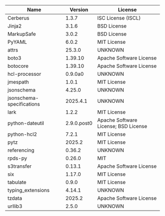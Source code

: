| Name                      | Version     | License                              |
|---------------------------|-------------|--------------------------------------|
| Cerberus                  | 1.3.7       | ISC License (ISCL)                   |
| Jinja2                    | 3.1.6       | BSD License                          |
| MarkupSafe                | 3.0.2       | BSD License                          |
| PyYAML                    | 6.0.2       | MIT License                          |
| attrs                     | 25.3.0      | UNKNOWN                              |
| boto3                     | 1.39.10     | Apache Software License              |
| botocore                  | 1.39.10     | Apache Software License              |
| hcl-processor             | 0.9.0a0     | UNKNOWN                              |
| jmespath                  | 1.0.1       | MIT License                          |
| jsonschema                | 4.25.0      | UNKNOWN                              |
| jsonschema-specifications | 2025.4.1    | UNKNOWN                              |
| lark                      | 1.2.2       | MIT License                          |
| python-dateutil           | 2.9.0.post0 | Apache Software License; BSD License |
| python-hcl2               | 7.2.1       | MIT License                          |
| pytz                      | 2025.2      | MIT License                          |
| referencing               | 0.36.2      | UNKNOWN                              |
| rpds-py                   | 0.26.0      | MIT                                  |
| s3transfer                | 0.13.1      | Apache Software License              |
| six                       | 1.17.0      | MIT License                          |
| tabulate                  | 0.9.0       | MIT License                          |
| typing_extensions         | 4.14.1      | UNKNOWN                              |
| tzdata                    | 2025.2      | Apache Software License              |
| urllib3                   | 2.5.0       | UNKNOWN                              |
